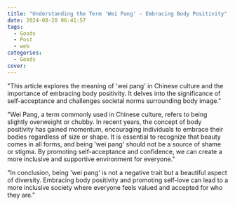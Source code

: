```yaml
---
title: "Understanding the Term 'Wei Pang' - Embracing Body Positivity"
date: 2024-08-28 06:41:57
tags:
  - Goods
  - Post
  - web
categories:
  - Goods
cover: 
---
```


"This article explores the meaning of 'wei pang' in Chinese culture and the importance of embracing body positivity. It delves into the significance of self-acceptance and challenges societal norms surrounding body image."

"Wei Pang, a term commonly used in Chinese culture, refers to being slightly overweight or chubby. In recent years, the concept of body positivity has gained momentum, encouraging individuals to embrace their bodies regardless of size or shape. It is essential to recognize that beauty comes in all forms, and being 'wei pang' should not be a source of shame or stigma. By promoting self-acceptance and confidence, we can create a more inclusive and supportive environment for everyone."

"In conclusion, being 'wei pang' is not a negative trait but a beautiful aspect of diversity. Embracing body positivity and promoting self-love can lead to a more inclusive society where everyone feels valued and accepted for who they are."
